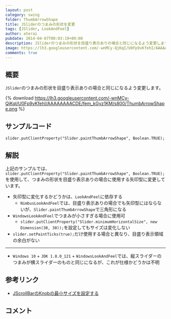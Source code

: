 ```yaml
---
layout: post
category: swing
folder: ThumbArrowShape
title: JSliderのつまみの形状を変更
tags: [JSlider, LookAndFeel]
author: aterai
pubdate: 2014-04-07T00:03:19+09:00
description: JSliderのつまみの形状を目盛り表示ありの場合と同じになるよう変更します。
image: https://lh3.googleusercontent.com/-wnMCy-QjKqI/U0Fp9vKfehI/AAAAAAAACDE/fem_kGyz1KM/s800/ThumbArrowShape.png
comments: true
---
```

## 概要
`JSlider`のつまみの形状を目盛り表示ありの場合と同じになるよう変更します。

{% download https://lh3.googleusercontent.com/-wnMCy-QjKqI/U0Fp9vKfehI/AAAAAAAACDE/fem_kGyz1KM/s800/ThumbArrowShape.png %}

## サンプルコード
<pre class="prettyprint"><code>slider.putClientProperty("Slider.paintThumbArrowShape", Boolean.TRUE);
</code></pre>

## 解説
上記のサンプルでは、`slider.putClientProperty("Slider.paintThumbArrowShape", Boolean.TRUE);`を使用して、つまみの形状を目盛り表示ありの場合に使用する矢印型に変更しています。

- 矢印型に変化するかどうかは、`LookAndFeel`に依存する
    - `NimbusLookAndFeel`では、目盛り表示ありの場合でも矢印型にはならないが、`Slider.paintThumbArrowShape`で三角形になる
- `WindowsLookAndFeel`でつまみが小さすぎる場合に使用可
    - `slider.putClientProperty("Slider.minimumHorizontalSize", new Dimension(30, 30));`を設定してもサイズは変化しない
- `slider.setPaintTicks(true);`だけ使用する場合と異なり、目盛り表示領域の余白がない

<!-- dummy comment line for breaking list -->

- - - -
- `Windows 10` + `JDK 1.8.0_121` + `WindowsLookAndFeel`では、縦スライダーのつまみが横スライダーのものと同じになるが、これが仕様かどうかは不明

<!-- dummy comment line for breaking list -->


## 参考リンク
- [JScrollBarのKnobの最小サイズを設定する](https://ateraimemo.com/Swing/MinimumThumbSize.html)

<!-- dummy comment line for breaking list -->

## コメント
